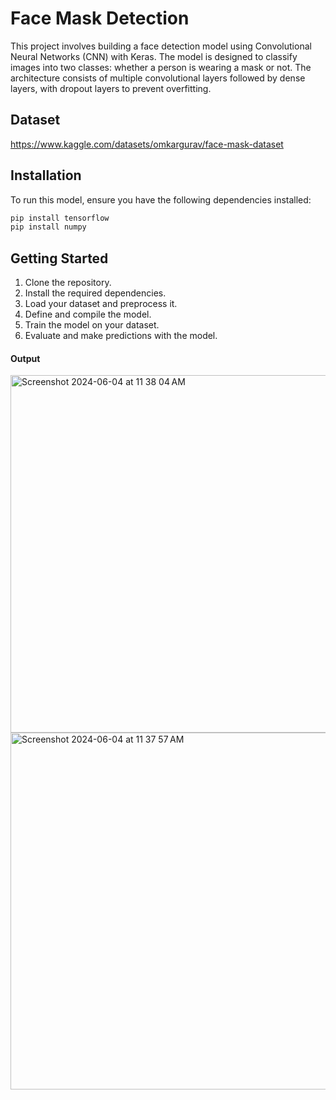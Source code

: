 # Face Mask Detection

This project involves building a face detection model using Convolutional Neural Networks (CNN) with Keras. The model is designed to classify images into two classes: whether a person is wearing a mask or not. The architecture consists of multiple convolutional layers followed by dense layers, with dropout layers to prevent overfitting.

## Dataset

https://www.kaggle.com/datasets/omkargurav/face-mask-dataset

## Installation

To run this model, ensure you have the following dependencies installed:

```bash
pip install tensorflow
pip install numpy
```

## Getting Started

1. Clone the repository.
2. Install the required dependencies.
3. Load your dataset and preprocess it.
4. Define and compile the model.
5. Train the model on your dataset.
6. Evaluate and make predictions with the model.


#### Output 

<img width="572" alt="Screenshot 2024-06-04 at 11 38 04 AM" src="https://github.com/KamakshiOjha/machine-learning-repos/assets/114620432/07c64a97-2912-42b3-a362-31ca3b862283">

<img width="571" alt="Screenshot 2024-06-04 at 11 37 57 AM" src="https://github.com/KamakshiOjha/machine-learning-repos/assets/114620432/2f55f105-54b6-4230-9f52-65c776d46a15">


